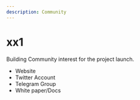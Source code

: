```yaml
---
description: Community
---
```

# xx1



Building Community interest for the project launch.

* Website
* Twitter Account
* Telegram Group
* White paper/Docs
